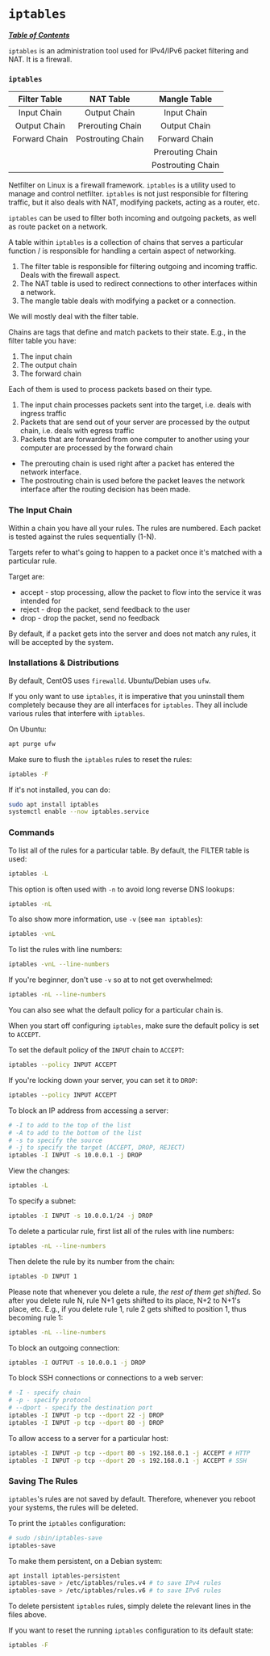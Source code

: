 # `iptables`

[***Table of Contents***](/README.md)

`iptables` is an administration tool used for IPv4/IPv6 packet filtering and
NAT. It is a firewall.

### `iptables`

| Filter Table | NAT Table | Mangle Table |
| :---------------: | :---------------: | :---------------: |
| Input Chain | Output Chain | Input Chain |
| Output Chain | Prerouting Chain | Output Chain |
| Forward Chain | Postrouting Chain | Forward Chain |
|       |       | Prerouting Chain |
|       |       | Postrouting Chain |

Netfilter on Linux is a firewall framework. `iptables` is a utility used to
manage and control netfilter. `iptables` is not just responsible for filtering
traffic, but it also deals with NAT, modifying packets, acting as a router,
etc.

`iptables` can be used to filter both incoming and outgoing packets, as well as
route packet on a network.

A table within `iptables` is a collection of chains that serves a particular
function / is responsible for handling a certain aspect of networking.

1. The filter table is responsible for filtering outgoing and incoming traffic.
   Deals with the firewall aspect.
1. The NAT table is used to redirect connections to other interfaces within a
   network.
1. The mangle table deals with modifying a packet or a connection.

We will mostly deal with the filter table.

Chains are tags that define and match packets to their state. E.g., in the
filter table you have:
1. The input chain
1. The output chain
1. The forward chain

Each of them is used to process packets based on their type. 
1. The input chain processes packets sent into the target, i.e. deals with
   ingress traffic
1. Packets that are send out of your server are processed by the output chain,
   i.e. deals with egress traffic
1. Packets that are forwarded from one computer to another using your computer
   are processed by the forward chain

- The prerouting chain is used right after a packet has entered the network
interface.
- The postrouting chain is used before the packet leaves the network interface
after the routing decision has been made.

### The Input Chain

Within a chain you have all your rules. The rules are numbered. Each packet is
tested against the rules sequentially (1-N). 

Targets refer to what's going to happen to a packet once it's matched with a
particular rule.

Target are:
- accept - stop processing, allow the packet to flow into the service it was
intended for
- reject - drop the packet, send feedback to the user
- drop - drop the packet, send no feedback

By default, if a packet gets into the server and does not match any rules, it
will be accepted by the system.

### Installations & Distributions

By default, CentOS uses `firewalld`. Ubuntu/Debian uses `ufw`.

If you only want to use `iptables`, it is imperative that you uninstall them
completely because they are all interfaces for `iptables`. They all include
various rules that interfere with `iptables`.

On Ubuntu:

```bash
apt purge ufw
```

Make sure to flush the `iptables` rules to reset the rules:

```bash
iptables -F
```

If it's not installed, you can do:

```bash
sudo apt install iptables
systemctl enable --now iptables.service
```

### Commands

To list all of the rules for a particular table. By default, the FILTER table
is used:

```bash
iptables -L
```

This option is often used with `-n` to avoid long reverse DNS lookups:

```bash
iptables -nL
```

To also show more information, use `-v` (see `man iptables`):

```bash
iptables -vnL
```

To list the rules with line numbers:

```bash
iptables -vnL --line-numbers
```

If you're beginner, don't use `-v` so at to not get overwhelmed:

```bash
iptables -nL --line-numbers
```

You can also see what the default policy for a particular chain is.

When you start off configuring `iptables`, make sure the default policy is set
to `ACCEPT`.

To set the default policy of the `INPUT` chain to `ACCEPT`:

```bash
iptables --policy INPUT ACCEPT
```

If you're locking down your server, you can set it to `DROP`:

```bash
iptables --policy INPUT ACCEPT
```

To block an IP address from accessing a server:

```bash
# -I to add to the top of the list
# -A to add to the bottom of the list
# -s to specify the source
# -j to specify the target (ACCEPT, DROP, REJECT)
iptables -I INPUT -s 10.0.0.1 -j DROP
```

View the changes:

```bash
iptables -L
```

To specify a subnet:

```bash
iptables -I INPUT -s 10.0.0.1/24 -j DROP
```

To delete a particular rule, first list all of the rules with line numbers:

```bash
iptables -nL --line-numbers
```

Then delete the rule by its number from the chain:

```bash
iptables -D INPUT 1
```

Please note that whenever you delete a rule, *the rest of them get shifted*. So
after you delete rule N, rule N+1 gets shifted to its place, N+2 to N+1's
place, etc. E.g., if you delete rule 1, rule 2 gets shifted to position 1, thus
becoming rule 1:

```bash
iptables -nL --line-numbers
```

To block an outgoing connection:

```bash
iptables -I OUTPUT -s 10.0.0.1 -j DROP
```

To block SSH connections or connections to a web server:

```bash
# -I - specify chain
# -p - specify protocol
# --dport - specify the destination port
iptables -I INPUT -p tcp --dport 22 -j DROP
iptables -I INPUT -p tcp --dport 80 -j DROP
```

To allow access to a server for a particular host:

```bash
iptables -I INPUT -p tcp --dport 80 -s 192.168.0.1 -j ACCEPT # HTTP
iptables -I INPUT -p tcp --dport 20 -s 192.168.0.1 -j ACCEPT # SSH
```

### Saving The Rules

`iptables`'s rules are not saved by default. Therefore, whenever you reboot
your systems, the rules will be deleted.

To print the `iptables` configuration:

```bash
# sudo /sbin/iptables-save
iptables-save
```

To make them persistent, on a Debian system:

```bash
apt install iptables-persistent
iptables-save > /etc/iptables/rules.v4 # to save IPv4 rules
iptables-save > /etc/iptables/rules.v6 # to save IPv6 rules
```

To delete persistent `iptables` rules, simply delete the relevant lines in the
files above.

If you want to reset the running `iptables` configuration to its default state:

```bash
iptables -F
```
